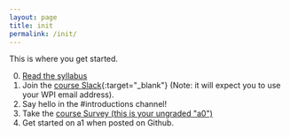 ```yaml
---
layout: page
title: init
permalink: /init/
---
```


This is where you get started.

0. [Read the syllabus](/syl)
1. Join the [course Slack](https://join.slack.com/t/slack-zar9107/shared_invite/zt-11h5fbcl2-FF8lm8fDQwSlcgyeE5NX4g){:target="_blank"} (Note: it will expect you to use your WPI email address).
2. Say hello in the #introductions channel!
3. Take the [course Survey (this is your ungraded "a0")](https://docs.google.com/forms/d/e/1FAIpQLSdMlRQ8xHoDWYhZqeCJVBDqBbk02qj8WBIj1-1n9v21B8yh1A/viewform?usp=sf_link)
4. Get started on a1 when posted on Github.
